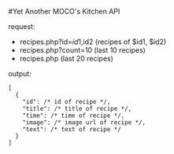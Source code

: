 #Yet Another MOCO's Kitchen API

request:  
- recipes.php?id=$id1,$id2 (recipes of $id1, $id2)
- recipes.php?count=10 (last 10 recipes)
- recipes.php (last 20 recipes)

output:
```
[
  {
    "id": /* id of recipe */,
    "title": /* title of recipe */,
    "time": /* time of recipe */,
    "image": /* image url of recipe */,
    "text": /* text of recipe */
  }
]
```
